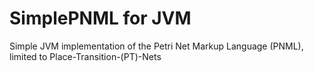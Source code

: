 # SimplePNML for JVM
Simple JVM implementation of the Petri Net Markup Language (PNML), limited to Place-Transition-(PT)-Nets
